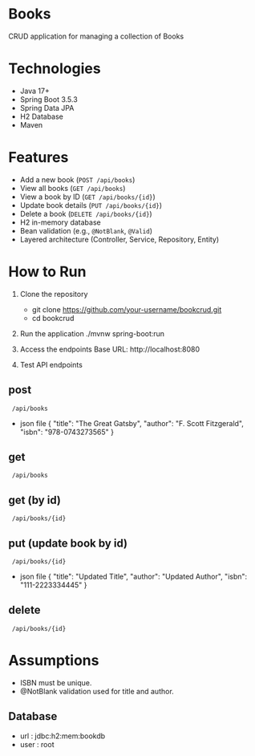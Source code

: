 # Books
CRUD application for managing a collection of  Books

# Technologies

- Java 17+
- Spring Boot 3.5.3
- Spring Data JPA
- H2 Database
- Maven
  
# Features

- Add a new book (`POST /api/books`)
- View all books (`GET /api/books`)
- View a book by ID (`GET /api/books/{id}`)
- Update book details (`PUT /api/books/{id}`)
- Delete a book (`DELETE /api/books/{id}`)
- H2 in-memory database
- Bean validation (e.g., `@NotBlank`, `@Valid`)
- Layered architecture (Controller, Service, Repository, Entity)

# How to Run

1. Clone the repository
   - git clone https://github.com/your-username/bookcrud.git
   - cd bookcrud

2. Run the application
   ./mvnw spring-boot:run

3. Access the endpoints
    Base URL: http://localhost:8080

4. Test API endpoints
## post
     /api/books
   - json file
           {
              "title": "The Great Gatsby",
              "author": "F. Scott Fitzgerald",
              "isbn": "978-0743273565"
            }

## get
     /api/books

## get (by id)
     /api/books/{id}

## put (update book by id)
     /api/books/{id}
   - json file
           {
              "title": "Updated Title",
              "author": "Updated Author",
              "isbn": "111-2223334445"
            }

   
## delete
     /api/books/{id}

# Assumptions
- ISBN must be unique.
- @NotBlank validation used for title and author.


## Database
- url : jdbc:h2:mem:bookdb
- user : root
